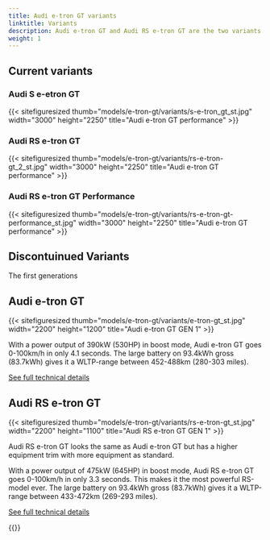 ```yaml
---
title: Audi e-tron GT variants
linktitle: Variants
description: Audi e-tron GT and Audi RS e-tron GT are the two variants available.
weight: 1
---
```

<!-- markdownlint-disable MD033 -->


## Current variants


### Audi S e-etron GT

{{< sitefiguresized thumb="models/e-tron-gt/variants/s-e-tron_gt_st.jpg" width="3000" height="2250" title="Audi e-tron GT performance" >}}


### Audi RS e-tron GT

{{< sitefiguresized thumb="models/e-tron-gt/variants/rs-e-tron-gt_2_st.jpg" width="3000" height="2250" title="Audi e-tron GT performance" >}}

### Audi RS e-tron GT Performance


{{< sitefiguresized thumb="models/e-tron-gt/variants/rs-e-tron-gt-performance_st.jpg" width="3000" height="2250" title="Audi e-tron GT performance" >}}



## Discontuinued Variants

The first generations



## Audi e-tron GT


{{< sitefiguresized thumb="models/e-tron-gt/variants/e-tron-gt_st.jpg" width="2200" height="1200" title="Audi e-tron GT GEN 1" >}}

With a power output of 390kW (530HP) in boost mode, Audi e-tron GT goes 0-100km/h in only 4.1 seconds. The large battery on 93.4kWh gross (83.7kWh) gives it a WLTP-range between 452-488km (280-303 miles).

[See full technical details](/models/e-tron-gt/specifications/#audi-e-tron-gt)

## Audi RS e-tron GT

{{< sitefiguresized thumb="models/e-tron-gt/variants/rs-e-tron-gt_st.jpg" width="2200" height="1100" title="Audi RS e-tron GT GEN 1" >}}

Audi RS e-tron GT looks the same as Audi e-tron GT but has a higher equipment trim with more equipment as standard.

With a power output of 475kW (645HP) in boost mode, Audi RS e-tron GT goes 0-100km/h in only 3.3 seconds. This makes it the most powerful RS-model ever. The large battery on 93.4kWh gross (83.7kWh) gives it a WLTP-range between 433-472km (269-293 miles).

[See full technical details](/models/e-tron-gt/specifications/#audi-rs-e-tron-gt)

{{<children description="true" />}}
